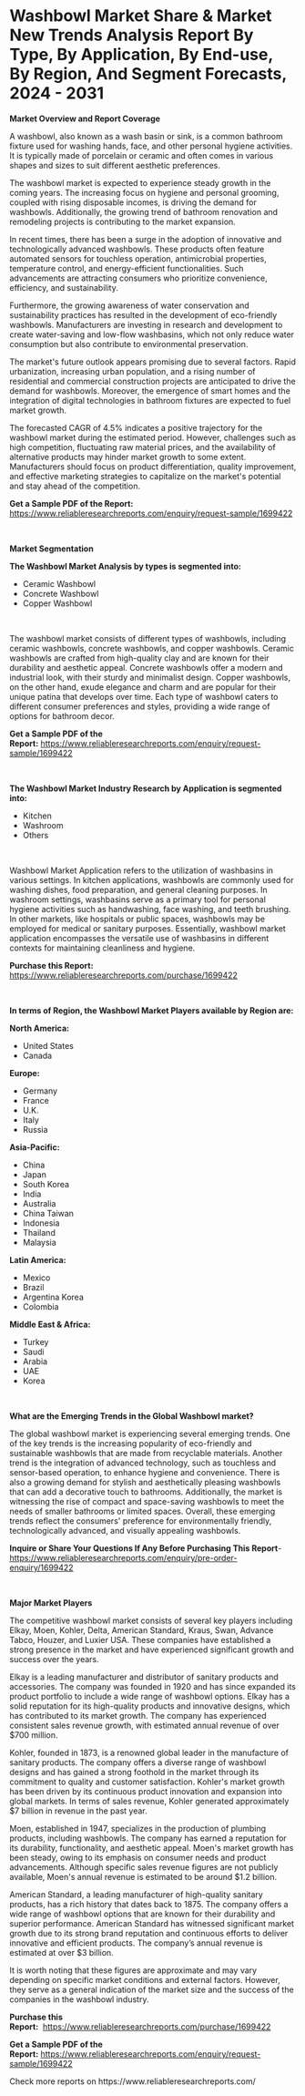 <p><h1>Washbowl Market Share & Market New Trends Analysis Report By Type, By Application, By End-use, By Region, And Segment Forecasts, 2024 - 2031</h1></p><p><strong>Market Overview and Report Coverage</strong></p>
<p><p>A washbowl, also known as a wash basin or sink, is a common bathroom fixture used for washing hands, face, and other personal hygiene activities. It is typically made of porcelain or ceramic and often comes in various shapes and sizes to suit different aesthetic preferences.</p><p>The washbowl market is expected to experience steady growth in the coming years. The increasing focus on hygiene and personal grooming, coupled with rising disposable incomes, is driving the demand for washbowls. Additionally, the growing trend of bathroom renovation and remodeling projects is contributing to the market expansion.</p><p>In recent times, there has been a surge in the adoption of innovative and technologically advanced washbowls. These products often feature automated sensors for touchless operation, antimicrobial properties, temperature control, and energy-efficient functionalities. Such advancements are attracting consumers who prioritize convenience, efficiency, and sustainability.</p><p>Furthermore, the growing awareness of water conservation and sustainability practices has resulted in the development of eco-friendly washbowls. Manufacturers are investing in research and development to create water-saving and low-flow washbasins, which not only reduce water consumption but also contribute to environmental preservation.</p><p>The market's future outlook appears promising due to several factors. Rapid urbanization, increasing urban population, and a rising number of residential and commercial construction projects are anticipated to drive the demand for washbowls. Moreover, the emergence of smart homes and the integration of digital technologies in bathroom fixtures are expected to fuel market growth.</p><p>The forecasted CAGR of 4.5% indicates a positive trajectory for the washbowl market during the estimated period. However, challenges such as high competition, fluctuating raw material prices, and the availability of alternative products may hinder market growth to some extent. Manufacturers should focus on product differentiation, quality improvement, and effective marketing strategies to capitalize on the market's potential and stay ahead of the competition.</p></p>
<p><strong>Get a Sample PDF of the Report:</strong> <a href="https://www.reliableresearchreports.com/enquiry/request-sample/1699422">https://www.reliableresearchreports.com/enquiry/request-sample/1699422</a></p>
<p>&nbsp;</p>
<p><strong>Market Segmentation</strong></p>
<p><strong>The Washbowl Market Analysis by types is segmented into:</strong></p>
<p><ul><li>Ceramic Washbowl</li><li>Concrete Washbowl</li><li>Copper Washbowl</li></ul></p>
<p>&nbsp;</p>
<p><p>The washbowl market consists of different types of washbowls, including ceramic washbowls, concrete washbowls, and copper washbowls. Ceramic washbowls are crafted from high-quality clay and are known for their durability and aesthetic appeal. Concrete washbowls offer a modern and industrial look, with their sturdy and minimalist design. Copper washbowls, on the other hand, exude elegance and charm and are popular for their unique patina that develops over time. Each type of washbowl caters to different consumer preferences and styles, providing a wide range of options for bathroom decor.</p></p>
<p><strong>Get a Sample PDF of the Report:</strong>&nbsp;<a href="https://www.reliableresearchreports.com/enquiry/request-sample/1699422">https://www.reliableresearchreports.com/enquiry/request-sample/1699422</a></p>
<p>&nbsp;</p>
<p><strong>The Washbowl Market Industry Research by Application is segmented into:</strong></p>
<p><ul><li>Kitchen</li><li>Washroom</li><li>Others</li></ul></p>
<p>&nbsp;</p>
<p><p>Washbowl Market Application refers to the utilization of washbasins in various settings. In kitchen applications, washbowls are commonly used for washing dishes, food preparation, and general cleaning purposes. In washroom settings, washbasins serve as a primary tool for personal hygiene activities such as handwashing, face washing, and teeth brushing. In other markets, like hospitals or public spaces, washbowls may be employed for medical or sanitary purposes. Essentially, washbowl market application encompasses the versatile use of washbasins in different contexts for maintaining cleanliness and hygiene.</p></p>
<p><strong>Purchase this Report:</strong>&nbsp; <a href="https://www.reliableresearchreports.com/purchase/1699422">https://www.reliableresearchreports.com/purchase/1699422</a></p>
<p>&nbsp;</p>
<p><strong>In terms of Region, the Washbowl Market Players available by Region are:</strong></p>
<p>
    <p> <strong> North America: </strong>
        <ul>
            <li>United States</li>
            <li>Canada</li>
        </ul>
        </p> 
    <p> <strong> Europe: </strong>
        <ul>
            <li>Germany</li>
            <li>France</li>
            <li>U.K.</li>
            <li>Italy</li>
            <li>Russia</li>
        </ul>
        </p> 
    <p> <strong> Asia-Pacific: </strong>
        <ul>
            <li>China</li>
            <li>Japan</li>
            <li>South Korea</li>
            <li>India</li>
            <li>Australia</li>
            <li>China Taiwan</li>
            <li>Indonesia</li>
            <li>Thailand</li>
            <li>Malaysia</li>
        </ul>
        </p> 
    <p> <strong> Latin America: </strong>
        <ul>
            <li>Mexico</li>
            <li>Brazil</li>
            <li>Argentina Korea</li>
            <li>Colombia</li>
        </ul>
        </p> 
    <p> <strong> Middle East & Africa: </strong>
        <ul>
            <li>Turkey</li>
            <li>Saudi</li>
            <li>Arabia</li>
            <li>UAE</li>
            <li>Korea</li>
        </ul>
    </p>
    </p>
<p>&nbsp;</p>
<p><strong>What are the Emerging Trends in the Global Washbowl market?</strong></p>
<p><p>The global washbowl market is experiencing several emerging trends. One of the key trends is the increasing popularity of eco-friendly and sustainable washbowls that are made from recyclable materials. Another trend is the integration of advanced technology, such as touchless and sensor-based operation, to enhance hygiene and convenience. There is also a growing demand for stylish and aesthetically pleasing washbowls that can add a decorative touch to bathrooms. Additionally, the market is witnessing the rise of compact and space-saving washbowls to meet the needs of smaller bathrooms or limited spaces. Overall, these emerging trends reflect the consumers' preference for environmentally friendly, technologically advanced, and visually appealing washbowls.</p></p>
<p><strong>Inquire or Share Your Questions If Any Before Purchasing This Report</strong>- <a href="https://www.reliableresearchreports.com/enquiry/pre-order-enquiry/1699422">https://www.reliableresearchreports.com/enquiry/pre-order-enquiry/1699422</a></p>
<p>&nbsp;</p>
<p><strong>Major Market Players</strong></p>
<p><p>The competitive washbowl market consists of several key players including Elkay, Moen, Kohler, Delta, American Standard, Kraus, Swan, Advance Tabco, Houzer, and Luxier USA. These companies have established a strong presence in the market and have experienced significant growth and success over the years.</p><p>Elkay is a leading manufacturer and distributor of sanitary products and accessories. The company was founded in 1920 and has since expanded its product portfolio to include a wide range of washbowl options. Elkay has a solid reputation for its high-quality products and innovative designs, which has contributed to its market growth. The company has experienced consistent sales revenue growth, with estimated annual revenue of over $700 million.</p><p>Kohler, founded in 1873, is a renowned global leader in the manufacture of sanitary products. The company offers a diverse range of washbowl designs and has gained a strong foothold in the market through its commitment to quality and customer satisfaction. Kohler's market growth has been driven by its continuous product innovation and expansion into global markets. In terms of sales revenue, Kohler generated approximately $7 billion in revenue in the past year.</p><p>Moen, established in 1947, specializes in the production of plumbing products, including washbowls. The company has earned a reputation for its durability, functionality, and aesthetic appeal. Moen's market growth has been steady, owing to its emphasis on consumer needs and product advancements. Although specific sales revenue figures are not publicly available, Moen's annual revenue is estimated to be around $1.2 billion.</p><p>American Standard, a leading manufacturer of high-quality sanitary products, has a rich history that dates back to 1875. The company offers a wide range of washbowl options that are known for their durability and superior performance. American Standard has witnessed significant market growth due to its strong brand reputation and continuous efforts to deliver innovative and efficient products. The company’s annual revenue is estimated at over $3 billion.</p><p>It is worth noting that these figures are approximate and may vary depending on specific market conditions and external factors. However, they serve as a general indication of the market size and the success of the companies in the washbowl industry.</p></p>
<p><strong>Purchase this Report:</strong>&nbsp;&nbsp;<a href="https://www.reliableresearchreports.com/purchase/1699422">https://www.reliableresearchreports.com/purchase/1699422</a></p>
<p></p>
<p><strong>Get a Sample PDF of the Report:</strong>&nbsp;<a href="https://www.reliableresearchreports.com/enquiry/request-sample/1699422">https://www.reliableresearchreports.com/enquiry/request-sample/1699422</a></p>
<p>Check more reports on https://www.reliableresearchreports.com/</p>